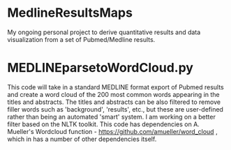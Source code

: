# MedlineResultsMaps
My ongoing personal project to derive quantitative results and data visualization from a set of Pubmed/Medline results.

# MEDLINEparsetoWordCloud.py
This code will take in a standard MEDLINE format export of Pubmed results and create a word cloud of the 200 most common words appearing in the titles and abstracts. The titles and abstracts can be also filtered to remove filler words such as 'background', 'results', etc., but these are user-defined rather than being an automated 'smart' system. I am working on a better filter based on the NLTK toolkit.
This code has dependencies on A. Mueller's Wordcloud function - https://github.com/amueller/word_cloud , which in has a number of other dependencies itself.
